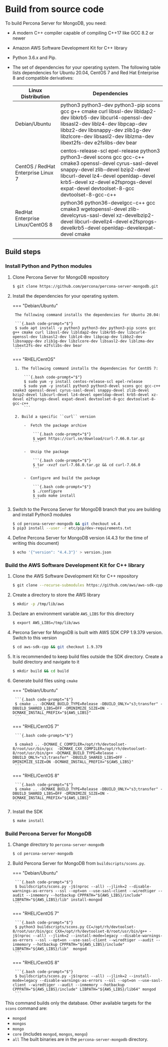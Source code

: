 # Build from source code

To build Percona Server for MongoDB, you need: 

- A modern C++ compiler capable of compiling C++17 like GCC 8.2 or newer 
- Amazon AWS Software Development Kit for C++ library 
- Python 3.6.x and Pip. 
- The set of dependencies for your operating system. The following table lists dependencies for Ubuntu 20.04, CentOS 7 and Red Hat Enterprise 8 and compatible derivatives:


   | Linux Distribution              | Dependencies
   | --------------------------------|---------------------------
   | Debian/Ubuntu                   | python3 python3-dev python3-pip scons gcc g++ cmake curl libssl-dev libldap2-dev libkrb5-dev libcurl4-openssl-dev libsasl2-dev liblz4-dev libpcap-dev libbz2-dev libsnappy-dev zlib1g-dev libzlcore-dev libsasl2-dev liblzma-dev libext2fs-dev e2fslibs-dev bear|
   | CentOS / RedHat Enterprise Linux 7| centos-release-scl epel-release python3 python3-devel scons gcc gcc-c++ cmake3 openssl-devel cyrus-sasl-devel snappy-devel zlib-devel bzip2-devel libcurl-devel lz4-devel openldap-devel krb5-devel xz-devel e2fsprogs-devel expat-devel devtoolset-8-gcc devtoolset-8-gcc-c++ |   
   | RedHat Enterprise Linux/CentOS 8| python36 python36-develgcc-c++ gcc cmake3 wgetopenssl-devel zlib-develcyrus-sasl-devel xz-develbzip2-devel libcurl-devellz4-devel e2fsprogs-develkrb5-devel openldap-develexpat-devel cmake|  

## Build steps

### Install Python and Python modules

1. Clone Percona Server for MongoDB repository

    ```{.bash code-prompt="$"}
    $ git clone https://github.com/percona/percona-server-mongodb.git
    ```

2. Install the dependencies for your operating system. 

    === "Debian/Ubuntu" 

        The following command installs the dependencies for Ubuntu 20.04: 

        ```{.bash code-prompt="$"}
        $ sudo apt install -y python3 python3-dev python3-pip scons gcc g++ cmake curl libssl-dev libldap2-dev libkrb5-dev libcurl4-openssl-dev libsasl2-dev liblz4-dev libpcap-dev libbz2-dev libsnappy-dev zlib1g-dev libzlcore-dev libsasl2-dev liblzma-dev libext2fs-dev e2fslibs-dev bear
        ```

    === "RHEL/CentOS"

        1. The following command installs the dependencies for CentOS 7:

            ```{.bash code-prompt="$"}
            $ sudo yum -y install centos-release-scl epel-release 
            $ sudo yum -y install python3 python3-devel scons gcc gcc-c++ cmake3 openssl-devel cyrus-sasl-devel snappy-devel zlib-devel bzip2-devel libcurl-devel lz4-devel openldap-devel krb5-devel xz-devel e2fsprogs-devel expat-devel devtoolset-8-gcc devtoolset-8-gcc-c++
            ```

        2. Build a specific ``curl`` version

            -  Fetch the package archive    

                ```{.bash code-prompt="$"}
                $ wget https://curl.se/download/curl-7.66.0.tar.gz
                ```         

            -  Unzip the package      

                ```{.bash code-prompt="$"}
                $ tar -xvzf curl-7.66.0.tar.gz && cd curl-7.66.0
                ```         

            -  Configure and build the package  

                ```{.bash code-prompt="$"}
                $ ./configure
                $ sudo make install
                ```

3. Switch to the Percona Server for MongoDB branch that you are building
   and install Python3 modules

    ```{.bash code-prompt="$"}
    $ cd percona-server-mongodb && git checkout v4.4
    $ pip3 install --user -r etc/pip/dev-requirements.txt
    ```

4. Define Percona Server for MongoDB version (4.4.3 for the time of
   writing this document)

    ```{.bash code-prompt="$"}
    $ echo '{"version": "4.4.3"}' > version.json
    ```

### Build the AWS Software Development Kit for C++ library

1. Clone the AWS Software Development Kit for C++
   repository

     ```{.bash code-prompt="$"}   
     $ git clone --recurse-submodules https://github.com/aws/aws-sdk-cpp.git
     ```

2. Create a directory to store the AWS library 

    ```{.bash code-prompt="$"}
    $ mkdir -p /tmp/lib/aws
    ``` 

3. Declare an environment variable ``AWS_LIBS`` for this directory 
  
    ```{.bash code-prompt="$"}
    $ export AWS_LIBS=/tmp/lib/aws
    ``` 

4. Percona Server for MongoDB is built with AWS SDK CPP 1.9.379
   version. Switch to this version 

    ```{.bash code-prompt="$"}
    $ cd aws-sdk-cpp && git checkout 1.9.379
    ``` 

5. It is recommended to keep build files outside the SDK directory.
   Create a build directory and navigate to it 

    ```{.bash code-prompt="$"}
    $ mkdir build && cd build
    ``` 
6. Generate build files using ``cmake`` 

    === "Debian/Ubuntu"

        ```{.bash code-prompt="$"}
        $ cmake .. -DCMAKE_BUILD_TYPE=Release -DBUILD_ONLY="s3;transfer" -DBUILD_SHARED_LIBS=OFF -DMINIMIZE_SIZE=ON -DCMAKE_INSTALL_PREFIX="${AWS_LIBS}"
        ``` 

    === "RHEL/CentOS 7"

        ```{.bash code-prompt="$"}

        $ cmake3 .. -DCMAKE_C_COMPILER=/opt/rh/devtoolset-8/root/usr/bin/gcc  -DCMAKE_CXX_COMPILER=/opt/rh/devtoolset-8/root/usr/bin/g++ -DCMAKE_BUILD_TYPE=Release -DBUILD_ONLY="s3;transfer" -DBUILD_SHARED_LIBS=OFF -DMINIMIZE_SIZE=ON -DCMAKE_INSTALL_PREFIX="${AWS_LIBS}"
        ``` 

    === "RHEL/CentOS 8"

        ```{.bash code-prompt="$"}
        $ cmake .. -DCMAKE_BUILD_TYPE=Release -DBUILD_ONLY="s3;transfer" -DBUILD_SHARED_LIBS=OFF -DMINIMIZE_SIZE=ON -DCMAKE_INSTALL_PREFIX="${AWS_LIBS}"
        ```

7. Install the SDK 

    ```{.bash code-prompt="$"}
    $ make install
    ```

### Build Percona Server for MongoDB

1. Change directory to ``percona-server-mongodb`` 

    ```{.bash code-prompt="$"}
    $ cd percona-server-mongodb
    ``` 

2. Build Percona Server for MongoDB from ``buildscripts/scons.py``.
    
    === "Debian/Ubuntu"

        ```{.bash code-prompt="$"}
        $ buildscripts/scons.py -j$(nproc --all) --jlink=2 --disable-warnings-as-errors --ssl --opt=on --use-sasl-client --wiredtiger --audit --inmemory --hotbackup CPPPATH="${AWS_LIBS}/include" LIBPATH="${AWS_LIBS}/lib" install-mongod
        ``` 
    
    === "RHEL/CentOS 7" 

        ```{.bash code-prompt="$"}
        $ python3 buildscripts/scons.py CC=/opt/rh/devtoolset-8/root/usr/bin/gcc CXX=/opt/rh/devtoolset-8/root/usr/bin/g++ -j$(nproc --all) --jlink=2 --install-mode=legacy --disable-warnings-as-errors --ssl --opt=on --use-sasl-client --wiredtiger --audit --inmemory --hotbackup CPPPATH="${AWS_LIBS}/include" LIBPATH="${AWS_LIBS}/lib"  mongod
        ``` 

    === "RHEL/CentOS 8" 

        ```{.bash code-prompt="$"}
        $ buildscripts/scons.py -j$(nproc --all) --jlink=2 --install-mode=legacy --disable-warnings-as-errors --ssl --opt=on --use-sasl-client --wiredtiger --audit --inmemory --hotbackup CPPPATH="${AWS_LIBS}/include" LIBPATH="${AWS_LIBS}/lib64" mongod
        ``` 

This command builds only the database. Other available targets for the
``scons`` command are: 

- ``mongod`` 
- ``mongos`` 
- ``mongo`` 
- ``core`` (includes ``mongod``, ``mongos``, ``mongo``) 
- ``all``
The built binaries are in the ``percona-server-mongodb`` directory.